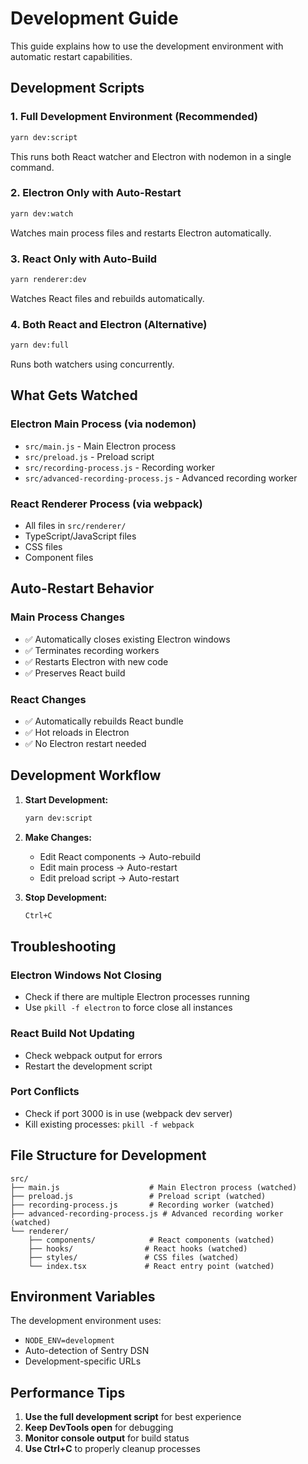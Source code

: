 # Development Guide

This guide explains how to use the development environment with automatic restart capabilities.

## Development Scripts

### 1. **Full Development Environment** (Recommended)

```bash
yarn dev:script
```

This runs both React watcher and Electron with nodemon in a single command.

### 2. **Electron Only with Auto-Restart**

```bash
yarn dev:watch
```

Watches main process files and restarts Electron automatically.

### 3. **React Only with Auto-Build**

```bash
yarn renderer:dev
```

Watches React files and rebuilds automatically.

### 4. **Both React and Electron** (Alternative)

```bash
yarn dev:full
```

Runs both watchers using concurrently.

## What Gets Watched

### **Electron Main Process** (via nodemon)

- `src/main.js` - Main Electron process
- `src/preload.js` - Preload script
- `src/recording-process.js` - Recording worker
- `src/advanced-recording-process.js` - Advanced recording worker

### **React Renderer Process** (via webpack)

- All files in `src/renderer/`
- TypeScript/JavaScript files
- CSS files
- Component files

## Auto-Restart Behavior

### **Main Process Changes**

- ✅ Automatically closes existing Electron windows
- ✅ Terminates recording workers
- ✅ Restarts Electron with new code
- ✅ Preserves React build

### **React Changes**

- ✅ Automatically rebuilds React bundle
- ✅ Hot reloads in Electron
- ✅ No Electron restart needed

## Development Workflow

1. **Start Development:**

   ```bash
   yarn dev:script
   ```

2. **Make Changes:**
   - Edit React components → Auto-rebuild
   - Edit main process → Auto-restart
   - Edit preload script → Auto-restart

3. **Stop Development:**
   ```bash
   Ctrl+C
   ```

## Troubleshooting

### **Electron Windows Not Closing**

- Check if there are multiple Electron processes running
- Use `pkill -f electron` to force close all instances

### **React Build Not Updating**

- Check webpack output for errors
- Restart the development script

### **Port Conflicts**

- Check if port 3000 is in use (webpack dev server)
- Kill existing processes: `pkill -f webpack`

## File Structure for Development

```
src/
├── main.js                    # Main Electron process (watched)
├── preload.js                 # Preload script (watched)
├── recording-process.js       # Recording worker (watched)
├── advanced-recording-process.js # Advanced recording worker (watched)
└── renderer/
    ├── components/            # React components (watched)
    ├── hooks/                # React hooks (watched)
    ├── styles/               # CSS files (watched)
    └── index.tsx             # React entry point (watched)
```

## Environment Variables

The development environment uses:

- `NODE_ENV=development`
- Auto-detection of Sentry DSN
- Development-specific URLs

## Performance Tips

1. **Use the full development script** for best experience
2. **Keep DevTools open** for debugging
3. **Monitor console output** for build status
4. **Use Ctrl+C** to properly cleanup processes
